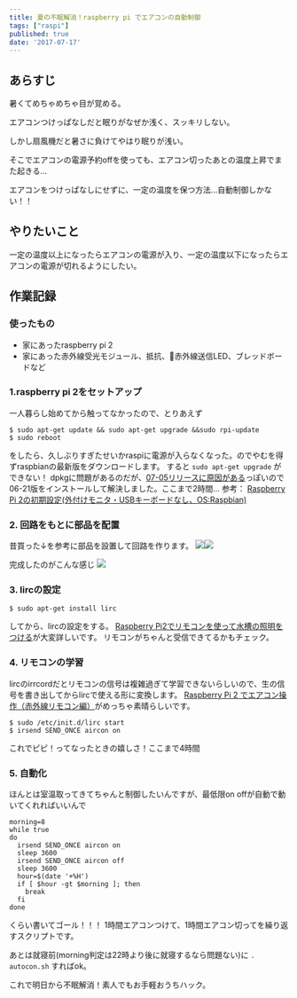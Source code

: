 ```yaml
---
title: 夏の不眠解消！raspberry pi でエアコンの自動制御
tags: ["raspi"]
published: true
date: '2017-07-17'
---
```



## あらすじ

暑くてめちゃめちゃ目が覚める。

エアコンつけっぱなしだと眠りがなぜか浅く、スッキリしない。

しかし扇風機だと暑さに負けてやはり眠りが浅い。

そこでエアコンの電源予約offを使っても、エアコン切ったあとの温度上昇でまた起きる…

エアコンをつけっぱなしにせずに、一定の温度を保つ方法…自動制御しかない！！

## やりたいこと

一定の温度以上になったらエアコンの電源が入り、一定の温度以下になったらエアコンの電源が切れるようにしたい。

## 作業記録

### 使ったもの

* 家にあったraspberry pi 2
* 家にあった赤外線受光モジュール、抵抗、赤外線送信LED、ブレッドボードなど

### 1.raspberry pi 2をセットアップ

一人暮らし始めてから触ってなかったので、とりあえず

```
$ sudo apt-get update && sudo apt-get upgrade &&sudo rpi-update
$ sudo reboot
```

をしたら、久しぶりすぎたせいかraspiに電源が入らなくなった。のでやむを得ずraspbianの最新版をダウンロードします。
すると `sudo apt-get upgrade` ができない！
dpkgに問題があるのだが、[07-05リリースに原因がある](https://www.raspberrypi.org/forums/viewtopic.php?t=187936&p=1186861)っぽいので06-21版をインストールして解決しました。ここまで2時間…
参考：
[Raspberry Pi 2の初期設定(外付けモニタ・USBキーボードなし、OS:Raspbian)](http://qiita.com/kozykana/items/df6aa52cbb8917abc268)

### 2\. 回路をもとに部品を配置

昔買った↓を参考に部品を設置して回路を作ります。
[![](//ws-fe.amazon-adsystem.com/widgets/q?_encoding=UTF8&MarketPlace=JP&ASIN=4822224953&ServiceVersion=20070822&ID=AsinImage&WS=1&Format=_SL250_&tag=techeten02-22)](https://www.amazon.co.jp/gp/product/4822224953/ref=as_li_tl?ie=UTF8&camp=247&creative=1211&creativeASIN=4822224953&linkCode=as2&tag=techeten02-22&linkId=179efe53711f7da473b78ff3d2b606c1)![](//ir-jp.amazon-adsystem.com/e/ir?t=techeten02-22&l=am2&o=9&a=4822224953)

完成したのがこんな感じ
[![](../src/images/CSt_uTJUsAAaTt9-580x326.jpg)](../src/images/CSt_uTJUsAAaTt9.jpg)

### 3\. lircの設定

```
$ sudo apt-get install lirc
```

してから、lircの設定をする。
[Raspberry Pi2でリモコンを使って水槽の照明をつける](http://tiger-star.net/aquarium/goldfish/321)が大変詳しいです。
リモコンがちゃんと受信できてるかもチェック。

### 4\. リモコンの学習

lircのirrcordだとリモコンの信号は複雑過ぎて学習できないらしいので、生の信号を書き出してからlircで使える形に変換します。
[Raspberry Pi 2 でエアコン操作（赤外線リモコン編）](http://kaiware007.hatenablog.jp/entry/2015/08/28/020356)がめっちゃ素晴らしいです。

```
$ sudo /etc/init.d/lirc start
$ irsend SEND_ONCE aircon on
```

これでピピ！ってなったときの嬉しさ！ここまで4時間

### 5\. 自動化

ほんとは室温取ってきてちゃんと制御したいんですが、最低限on offが自動で動いてくれればいいんで

```
morning=8
while true
do
  irsend SEND_ONCE aircon on
  sleep 3600
  irsend SEND_ONCE aircon off
  sleep 3600
  hour=$(date '+%H')
  if [ $hour -gt $morning ]; then
    break
  fi
done
```

くらい書いてゴール！！！
1時間エアコンつけて、1時間エアコン切ってを繰り返すスクリプトです。

あとは就寝前(morning判定は22時より後に就寝するなら問題ない)に `. autocon.sh` すればok。

これで明日から不眠解消！素人でもお手軽おうちハック。